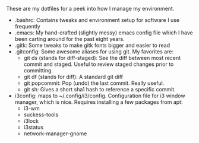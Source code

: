 These are my dotfiles for a peek into how I manage my environment.


 - .bashrc: Contains tweaks and environment setup for software I use frequently
 - .emacs: My hand-crafted (slightly messy) emacs config file which I have been carting around for the past eight years.
 - .gitk: Some tweaks to make gitk fonts bigger and easier to read
 - .gitconfig: Some awesome aliases for using git. My favorites are:
   - git ds (stands for diff-staged): See the diff between most recent commit and staged. Useful to review staged changes prior to committing.
   - git df (stands for diff): A standard git diff
   - git popcommit: Pop (undo) the last commit. Really useful.
   - git sh: Gives a short sha1 hash to reference a specific commit.
 - i3config: maps to ~/.config/i3/config. Configuration file for i3 window manager, which is nice. Requires installing a few packages from apt:
    - i3-wm
    - suckess-tools
    - i3lock
    - i3status
    - network-manager-gnome
